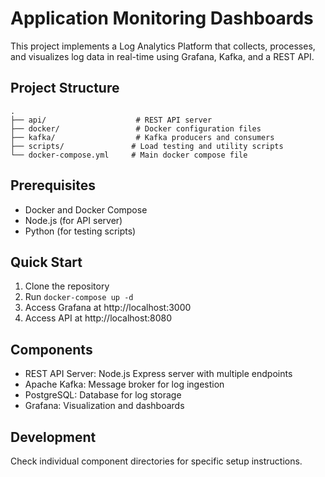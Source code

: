 # Application Monitoring Dashboards

This project implements a Log Analytics Platform that collects, processes, and visualizes log data in real-time using Grafana, Kafka, and a REST API.

## Project Structure

```
.
├── api/                    # REST API server
├── docker/                 # Docker configuration files
├── kafka/                  # Kafka producers and consumers
├── scripts/               # Load testing and utility scripts
└── docker-compose.yml     # Main docker compose file
```

## Prerequisites

- Docker and Docker Compose
- Node.js (for API server)
- Python (for testing scripts)

## Quick Start

1. Clone the repository
2. Run `docker-compose up -d`
3. Access Grafana at http://localhost:3000
4. Access API at http://localhost:8080

## Components

- REST API Server: Node.js Express server with multiple endpoints
- Apache Kafka: Message broker for log ingestion
- PostgreSQL: Database for log storage
- Grafana: Visualization and dashboards

## Development

Check individual component directories for specific setup instructions.
